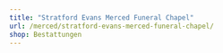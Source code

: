 ```yaml
---
title: "Stratford Evans Merced Funeral Chapel"
url: /merced/stratford-evans-merced-funeral-chapel/
shop: Bestattungen
---
```


